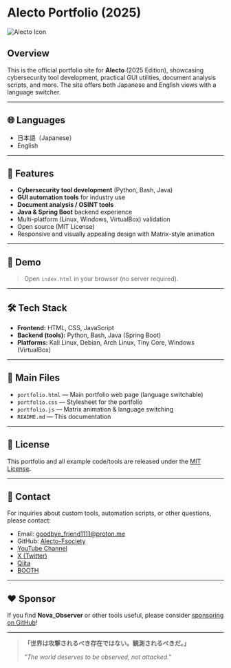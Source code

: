 # Alecto Portfolio (2025)

![Alecto Icon](https://github.com/Alecto-Fsociety.png)

## Overview

This is the official portfolio site for **Alecto** (2025 Edition), showcasing cybersecurity tool development, practical GUI utilities, document analysis scripts, and more. The site offers both Japanese and English views with a language switcher.

---

## 🌐 Languages

- 日本語（Japanese）
- English

---

## 🚩 Features

- **Cybersecurity tool development** (Python, Bash, Java)
- **GUI automation tools** for industry use
- **Document analysis / OSINT tools**
- **Java & Spring Boot** backend experience
- Multi-platform (Linux, Windows, VirtualBox) validation
- Open source (MIT License)
- Responsive and visually appealing design with Matrix-style animation

---

## 🔗 Demo

> Open `index.html` in your browser (no server required).

---

## 🛠️ Tech Stack

- **Frontend:** HTML, CSS, JavaScript
- **Backend (tools):** Python, Bash, Java (Spring Boot)
- **Platforms:** Kali Linux, Debian, Arch Linux, Tiny Core, Windows (VirtualBox)

---

## 📁 Main Files

- `portfolio.html` — Main portfolio web page (language switchable)
- `portfolio.css` — Stylesheet for the portfolio
- `portfolio.js` — Matrix animation & language switching
- `README.md` — This documentation

---

## 📝 License

This portfolio and all example code/tools are released under the [MIT License](LICENSE).

---

## 📧 Contact

For inquiries about custom tools, automation scripts, or other questions, please contact:

- Email: [goodbye_friend1111@proton.me](mailto:goodbye_friend1111@proton.me)
- GitHub: [Alecto-Fsociety](https://github.com/Alecto-Fsociety)
- [YouTube Channel](https://www.youtube.com/channel/UCCH11jBbn4uDlsWv-G4ANgA)
- [X (Twitter)](https://x.com/Alecto_Fsociety)
- [Qiita](https://qiita.com/Alecto_Fsociety)
- [BOOTH](https://alecto-fsociety.booth.pm/)

---

## ❤️ Sponsor

If you find **Nova_Observer** or other tools useful, please consider [sponsoring on GitHub](https://github.com/sponsors/Alecto-Fsociety)!

---

> **「世界は攻撃されるべき存在ではない。観測されるべきだ。」**
>
> _"The world deserves to be observed, not attacked."_
